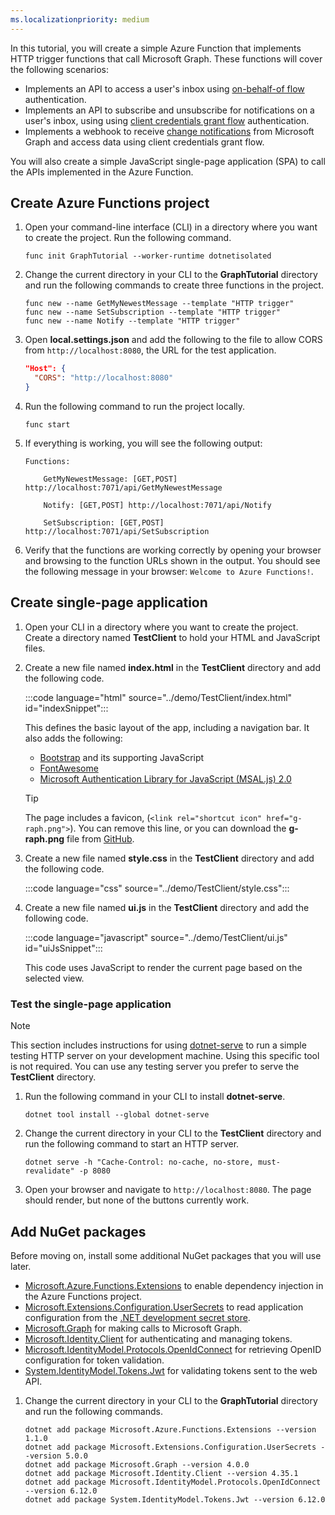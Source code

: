 ```yaml
---
ms.localizationpriority: medium
---
```


<!-- markdownlint-disable MD002 MD041 -->

In this tutorial, you will create a simple Azure Function that implements HTTP trigger functions that call Microsoft Graph. These functions will cover the following scenarios:

- Implements an API to access a user's inbox using [on-behalf-of flow](https://docs.microsoft.com/azure/active-directory/develop/v2-oauth2-on-behalf-of-flow) authentication.
- Implements an API to subscribe and unsubscribe for notifications on a user's inbox, using using [client credentials grant flow](https://docs.microsoft.com/azure/active-directory/develop/v2-oauth2-client-creds-grant-flow) authentication.
- Implements a webhook to receive [change notifications](https://docs.microsoft.com/graph/webhooks) from Microsoft Graph and access data using client credentials grant flow.

You will also create a simple JavaScript single-page application (SPA) to call the APIs implemented in the Azure Function.

## Create Azure Functions project

1. Open your command-line interface (CLI) in a directory where you want to create the project. Run the following command.

    ```Shell
    func init GraphTutorial --worker-runtime dotnetisolated
    ```

1. Change the current directory in your CLI to the **GraphTutorial** directory and run the following commands to create three functions in the project.

    ```Shell
    func new --name GetMyNewestMessage --template "HTTP trigger"
    func new --name SetSubscription --template "HTTP trigger"
    func new --name Notify --template "HTTP trigger"
    ```

1. Open **local.settings.json** and add the following to the file to allow CORS from `http://localhost:8080`, the URL for the test application.

    ```json
    "Host": {
      "CORS": "http://localhost:8080"
    }
    ```

1. Run the following command to run the project locally.

    ```Shell
    func start
    ```

1. If everything is working, you will see the following output:

    ```Shell
    Functions:

        GetMyNewestMessage: [GET,POST] http://localhost:7071/api/GetMyNewestMessage

        Notify: [GET,POST] http://localhost:7071/api/Notify

        SetSubscription: [GET,POST] http://localhost:7071/api/SetSubscription
    ```

1. Verify that the functions are working correctly by opening your browser and browsing to the function URLs shown in the output. You should see the following message in your browser: `Welcome to Azure Functions!`.

## Create single-page application

1. Open your CLI in a directory where you want to create the project. Create a directory named **TestClient** to hold your HTML and JavaScript files.

1. Create a new file named **index.html** in the **TestClient** directory and add the following code.

    :::code language="html" source="../demo/TestClient/index.html" id="indexSnippet":::

    This defines the basic layout of the app, including a navigation bar. It also adds the following:

    - [Bootstrap](https://getbootstrap.com/) and its supporting JavaScript
    - [FontAwesome](https://fontawesome.com/)
    - [Microsoft Authentication Library for JavaScript (MSAL.js) 2.0](https://github.com/AzureAD/microsoft-authentication-library-for-js/tree/dev/lib/msal-browser)

    > [!TIP]
    > The page includes a favicon, (`<link rel="shortcut icon" href="g-raph.png">`). You can remove this line, or you can download the **g-raph.png** file from [GitHub](https://github.com/microsoftgraph/g-raph).

1. Create a new file named **style.css** in the **TestClient** directory and add the following code.

    :::code language="css" source="../demo/TestClient/style.css":::

1. Create a new file named **ui.js** in the **TestClient** directory and add the following code.

    :::code language="javascript" source="../demo/TestClient/ui.js" id="uiJsSnippet":::

    This code uses JavaScript to render the current page based on the selected view.

### Test the single-page application

> [!NOTE]
> This section includes instructions for using [dotnet-serve](https://github.com/natemcmaster/dotnet-serve) to run a simple testing HTTP server on your development machine. Using this specific tool is not required. You can use any testing server you prefer to serve the **TestClient** directory.

1. Run the following command in your CLI to install **dotnet-serve**.

    ```Shell
    dotnet tool install --global dotnet-serve
    ```

1. Change the current directory in your CLI to the **TestClient** directory and run the following command to start an HTTP server.

    ```Shell
    dotnet serve -h "Cache-Control: no-cache, no-store, must-revalidate" -p 8080
    ```

1. Open your browser and navigate to `http://localhost:8080`. The page should render, but none of the buttons currently work.

## Add NuGet packages

Before moving on, install some additional NuGet packages that you will use later.

- [Microsoft.Azure.Functions.Extensions](https://www.nuget.org/packages/Microsoft.Azure.Functions.Extensions) to enable dependency injection in the Azure Functions project.
- [Microsoft.Extensions.Configuration.UserSecrets](https://www.nuget.org/packages/Microsoft.Extensions.Configuration.UserSecrets) to read application configuration from the [.NET development secret store](https://docs.microsoft.com/aspnet/core/security/app-secrets).
- [Microsoft.Graph](https://www.nuget.org/packages/Microsoft.Graph/) for making calls to Microsoft Graph.
- [Microsoft.Identity.Client](https://www.nuget.org/packages/Microsoft.Identity.Client/) for authenticating and managing tokens.
- [Microsoft.IdentityModel.Protocols.OpenIdConnect](https://www.nuget.org/packages/Microsoft.IdentityModel.Protocols.OpenIdConnect) for retrieving OpenID configuration for token validation.
- [System.IdentityModel.Tokens.Jwt](https://www.nuget.org/packages/System.IdentityModel.Tokens.Jwt) for validating tokens sent to the web API.

1. Change the current directory in your CLI to the **GraphTutorial** directory and run the following commands.

    ```Shell
    dotnet add package Microsoft.Azure.Functions.Extensions --version 1.1.0
    dotnet add package Microsoft.Extensions.Configuration.UserSecrets --version 5.0.0
    dotnet add package Microsoft.Graph --version 4.0.0
    dotnet add package Microsoft.Identity.Client --version 4.35.1
    dotnet add package Microsoft.IdentityModel.Protocols.OpenIdConnect --version 6.12.0
    dotnet add package System.IdentityModel.Tokens.Jwt --version 6.12.0
    ```
